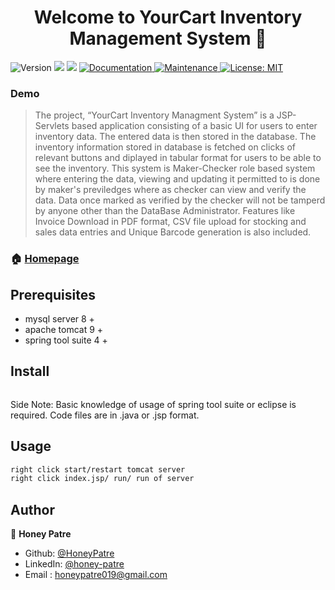 <h1 align="center">Welcome to YourCart Inventory Management System 👋</h1>
<p>
  <img alt="Version" src="https://img.shields.io/badge/version-1.0.0-blue.svg?cacheSeconds=2592000" />
  <img src="https://img.shields.io/badge/mysql-8.0-blue.svg" />
  <img src="https://img.shields.io/badge/tomcat-9.0-blue.svg" />
  <a href="https://github.com/kefranabg/readme-md-generator#readme" target="_blank">
    <img alt="Documentation" src="https://img.shields.io/badge/documentation-yes-brightgreen.svg" />
  </a>
  <a href="https://github.com/kefranabg/readme-md-generator/graphs/commit-activity" target="_blank">
    <img alt="Maintenance" src="https://img.shields.io/badge/Maintained%3F-yes-green.svg" />
  </a>
  <a href="https://github.com/kefranabg/readme-md-generator/blob/master/LICENSE" target="_blank">
    <img alt="License: MIT" src="https://img.shields.io/github/license/HoneyPatre/YourCart Inventory Management System" />
  </a>
</p>

### Demo



> The project, “YourCart Inventory Managment System” is a JSP- Servlets based application consisting of a basic UI for users to enter inventory data. The entered data is then stored in the database. The inventory information stored in database is fetched on clicks of relevant buttons and diplayed in tabular format for users to be able to see the inventory. This system is Maker-Checker role based system where entering the data, viewing and updating it permitted to is done by maker's previledges where as checker can view and verify the data. Data once marked as verified by the checker will not be tamperd by anyone other than the DataBase Administrator. Features like Invoice Download in PDF format, CSV file upload for stocking and sales data entries and Unique Barcode generation is also included.

### 🏠 [Homepage](https://github.com/HoneyPatre/yourcart#readme)

## Prerequisites

- mysql server 8 +
- apache tomcat 9 +
- spring tool suite 4 +

## Install

```sh

```

Side Note: Basic knowledge of usage of spring tool suite or eclipse is required. Code files are in .java or .jsp format.
## Usage

```sh
right click start/restart tomcat server
right click index.jsp/ run/ run of server
```

## Author

👤 **Honey Patre**

* Github: [@HoneyPatre](https://github.com/HoneyPatre)
* LinkedIn: [@honey-patre](https://linkedin.com/in/honey-patre-b87591178)
* Email    :  honeypatre019@gmail.com
